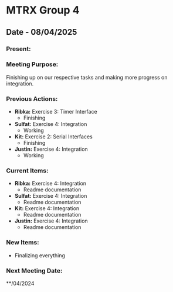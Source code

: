 # MTRX Group 4
##  Date - 08/04/2025
### Present:


### Meeting Purpose:
Finishing up on our respective tasks and making more progress on integration. 
### Previous Actions: 
- **Ribka:** Exercise 3: Timer Interface
    - Finishing
- **Sulfat:** Exercise 4: Integration
    - Working
- **Kit:** Exercise 2: Serial Interfaces
    - Finishing
- **Justin:** Exercise 4: Integration
    - Working
### Current Items:
- **Ribka:** Exercise 4: Integration
    - Readme documentation
- **Sulfat:** Exercise 4: Integration
    - Readme documentation
- **Kit:** Exercise 4: Integration
    - Readme documentation
- **Justin:** Exercise 4: Integration
    - Readme documentation
### New Items:
- Finalizing everything
### Next Meeting Date:
**/04/2024
